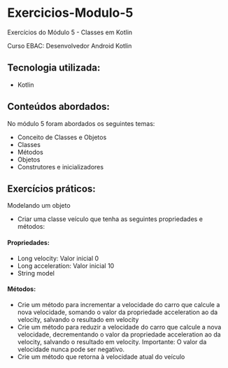# Exercicios-Modulo-5
Exercícios do Módulo 5 - Classes em Kotlin

Curso EBAC: Desenvolvedor Android Kotlin

## Tecnologia utilizada:
- Kotlin

## Conteúdos abordados:
No módulo 5 foram abordados os seguintes temas:
- Conceito de Classes e Objetos
- Classes
- Métodos
- Objetos
- Construtores e inicializadores

## Exercícios práticos:
Modelando um objeto 
- Criar uma classe veículo que tenha as seguintes propriedades e métodos:
  
#### Propriedades: 
- Long velocity: Valor inicial 0 
- Long acceleration: Valor inicial 10 
- String model

#### Métodos: 
- Crie um método para incrementar a velocidade do carro que calcule a nova velocidade, somando o valor da propriedade acceleration ao da velocity, salvando o resultado em velocity 
- Crie um método para reduzir a velocidade do carro que calcule a nova velocidade, decrementando o valor da propriedade acceleration ao da velocity, salvando o resultado em velocity. Importante: O valor da velocidade nunca pode ser negativo. 
- Crie um método que retorna à velocidade atual do veículo
